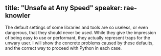 title: "Unsafe at Any Speed"
speaker: rae-knowler
---
The default settings of some libraries and tools are so useless, or even dangerous, that they should never be used. While they give the impression of being easy to use or performant, they actually represent traps for the unwary user. I will show the concrete problems caused by these defaults, and the correct way to proceed with Python in each case.
